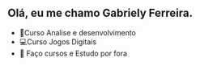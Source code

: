 ## Olá, eu me chamo Gabriely Ferreira.

- 🔭Curso Analise e desenvolvimento
- 💻Curso Jogos Digitais
- 🌱 Faço cursos e Estudo por fora
  
